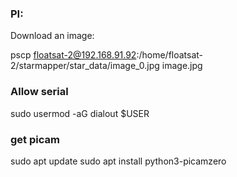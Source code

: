 ### PI:

Download an image:

pscp floatsat-2@192.168.91.92:/home/floatsat-2/starmapper/star_data/image_0.jpg image.jpg


### Allow serial 

sudo usermod -aG dialout $USER


### get picam

sudo apt update
sudo apt install python3-picamzero


